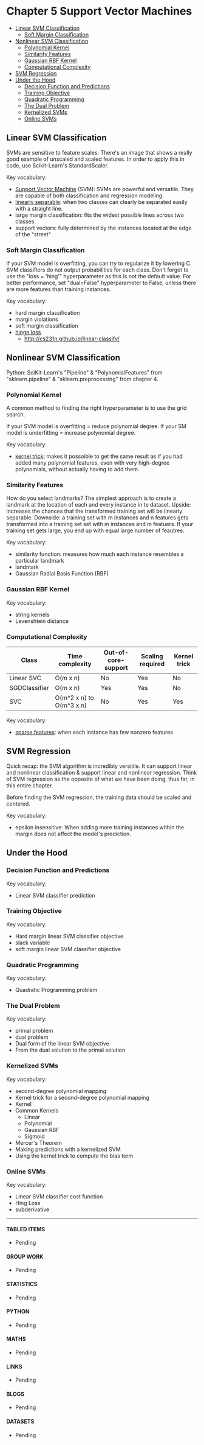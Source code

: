 # Chapter 5 Support Vector Machines

- [Linear SVM Classification](#linear-svm-classification)
  - [Soft Margin Classification](#soft-margin-classification)
- [Nonlinear SVM Classification](#nonlinear-svm-classification)
  - [Polynomial Kernel](#polynomial-kernel)
  - [Similarity Features](#similarity-features)
  - [Gaussian RBF Kernel](#gaussian-rbf-kernel)
  - [Computational Complexity](#computational-complexity)
- [SVM Regression](#svm-regression)
- [Under the Hood](#under-the-hood)
  - [Decision Function and Predictions](#decision-function-and-predictions)
  - [Training Objective](#training-objective)
  - [Quadratic Programming](#quadratic-programming)
  - [The Dual Problem](#the-dual-problem)
  - [Kernelized SVMs](#kernelized-svms)
  - [Online SVMs](#online-svms)

## Linear SVM Classification

SVMs are sensitive to feature scales. There's an image that shows a really good example of unscaled and scaled features. In order to apply this in code, use Scikit-Learn's StandardScaler. 

Key vocabulary: 
- [Support Vector Machine](https://en.wikipedia.org/wiki/Support-vector_machine) (SVM): SVMs are powerful and versatile. They are capable of both classification and regression modeling. 
- [linearly separable](https://en.wikipedia.org/wiki/Linear_separability#): when two classes can clearly be separated easily with a straight line. 
- large margin classification: fits the widest possible lines across two classes. 
- support vectors: fully determined by the instances located at the edge of the "street"

### Soft Margin Classification

If your SVM model is overfitting, you can try to regularize it by lowering C. SVM classifiers do not output probabilities for each class. Don't forget to use the "loss = 'hing'" hyperparameter as this is not the default value. For better performance, set "dual=False" hyperparameter to False, unless there are more features than training instances. 

Key vocabulary:
- hard margin classification
- margin violations
- soft margin classification
- [hinge loss](https://en.wikipedia.org/wiki/Hinge_loss)
  - http://cs231n.github.io/linear-classify/

## Nonlinear SVM Classification

Python: SciKit-Learn's "Pipeline" & "PolynomialFeatures" from "sklearn.pipeline" & "sklearn.preprocessing" from chapter 4. 

### Polynomial Kernel

A common method to finding the right hyperparameter is to use the grid search. 

If your SVM model is overfitting = reduce polynomial degree. If your SM model is underfitting = increase polynomial degree.

Key vocabulary:
- [kernel trick](https://en.wikipedia.org/wiki/Kernel_method): makes it possoible to get the same result as if you had added many polynomial features, even with very high-degree polynomials, without actually having to add them. 

### Similarity Features

How do you select landmarks? The simplest approach is to create a landmark at the location of each and every instance in te dataset. Upside: increases the chances that the transformed training set will be linearly separable. Downside: a training set with m instances and n features gets transformed into a training set set with m instances and m featuers. If your training set gets large, you end up with equal large number of feautres.

Key vocabulary:
- similarity function: measures how much each instance resembles a particular landmark
- landmark
- Gaussian Radial Basis Function (RBF)

### Gaussian RBF Kernel

Key vocabulary:
- string kernels
- Levenshtein distance

### Computational Complexity

| Class | Time complexity | Out-of-core-support | Scaling required | Kernel trick |
| --- | --- | --- | --- | --- | 
| Linear SVC | O(m x n) | No | Yes | No |
| SGDClassifier | O(m x n) | Yes | Yes | No |
| SVC | O(m^2 x n) to O(m^3 x n) | No | Yes | Yes |

Key vocabulary:
- [sparse features](https://machinelearningmastery.com/sparse-matrices-for-machine-learning/): when each instance has few nonzero features

## SVM Regression

Quick recap: the SVM algorithm is incredibly versitile. It can support linear and nonlinear classification & support linear and nonlinear regression. Think of SVM regression as the opposite of what we have been doing, thus far, in this entire chapter.

Before finding the SVM regression, the training data should be scaled and centered.

Key vocabulary: 
- epsilon insensitive: When adding more training instances within the margin does not affect the model's prediction. 

## Under the Hood

### Decision Function and Predictions

Key vocabulary:
- Linear SVM classifier prediction 

### Training Objective

Key vocabulary:
- Hard margin linear SVM classifier objective
- slack variable
- soft margin linear SVM classifier objective

### Quadratic Programming

Key vocabulary: 
- Quadratic Programming problem

### The Dual Problem

Key vocabulary:
- primal problem
- dual problem
- Dual form of the linear SVM objective
- From the dual solution to the primal solution

### Kernelized SVMs

Key vocabulary:
- second-degree polynomial mapping
- Kernel trick for a second-degree polynomial mapping
- Kernel
- Common Kernels
  - Linear
  - Polynomial
  - Gaussian RBF
  - Sigmoid
- Mercer's Theorem
- Making predictions with a kernelized SVM
- Using the kernel trick to compute the bias term

### Online SVMs

Key vocabulary: 
- Linear SVM classifier cost function
- Hing Loss
- subderivative

___

#### TABLED ITEMS
- Pending

#### GROUP WORK
- Pending

#### STATISTICS
- Pending

#### PYTHON
- Pending

#### MATHS
- Pending

#### LINKS
- Pending

#### BLOGS
- Pending

#### DATASETS
- Pending

